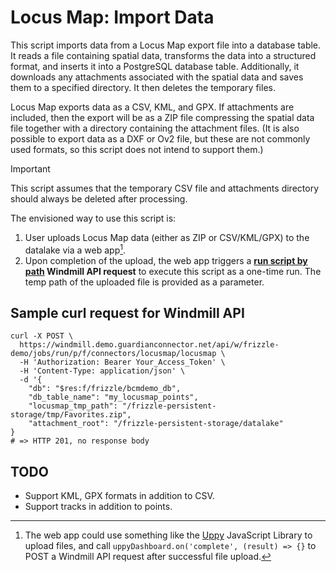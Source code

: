 # Locus Map: Import Data

This script imports data from a Locus Map export file into a database table. It reads a file containing spatial data, transforms the data into a structured format, and inserts it into a PostgreSQL database table. Additionally, it downloads any attachments associated with the spatial data and saves them to a specified directory. It then deletes the temporary files.

Locus Map exports data as a CSV, KML, and GPX. If attachments are included, then the export will be as a ZIP file compressing the spatial data file together with a directory containing the attachment files. (It is also possible to export data as a DXF or Ov2 file, but these are not commonly used formats, so this script does not intend to support them.)


> [!IMPORTANT]
> This script assumes that the temporary CSV file and attachments directory should always be deleted after processing.

The envisioned way to use this script is:

1. User uploads Locus Map data (either as ZIP or CSV/KML/GPX) to the datalake via a web app[^1].
2. Upon completion of the upload, the web app triggers a **[run script by path](https://app.windmill.dev/openapi.html#tag/job/POST/w/{workspace}/jobs/run/p/{path}) Windmill API request** to execute this script as a one-time run. The temp path of the uploaded file is provided as a parameter.

[^1]: The web app could use something like the [Uppy](https://github.com/transloadit/uppy) JavaScript Library to upload files, and call `uppyDashboard.on('complete', (result) => {}` to POST a Windmill API request after successful file upload.


## Sample curl request for Windmill API

```
curl -X POST \
  https://windmill.demo.guardianconnector.net/api/w/frizzle-demo/jobs/run/p/f/connectors/locusmap/locusmap \
  -H 'Authorization: Bearer Your_Access_Token' \
  -H 'Content-Type: application/json' \
  -d '{
    "db": "$res:f/frizzle/bcmdemo_db",
    "db_table_name": "my_locusmap_points",
    "locusmap_tmp_path": "/frizzle-persistent-storage/tmp/Favorites.zip",
    "attachment_root": "/frizzle-persistent-storage/datalake"
}
# => HTTP 201, no response body
``` 

## TODO

* Support KML, GPX formats in addition to CSV.
* Support tracks in addition to points.